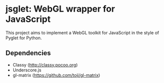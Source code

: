 # jsglet: WebGL wrapper for JavaScript

This project aims to implement a WebGL toolkit for JavaScript in the style
of Pyglet for Python.

## Dependencies

* Classy (http://classy.pocoo.org)
* Underscore.js
* gl-matrix (https://github.com/toji/gl-matrix)
